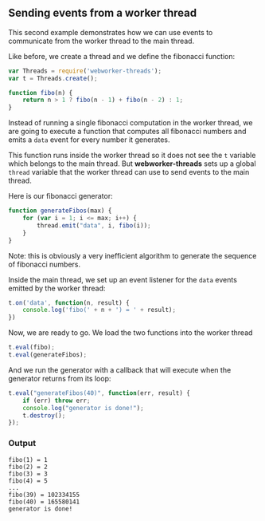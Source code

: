 ## Sending events from a worker thread

This second example demonstrates how we can use events to communicate from the worker
thread to the main thread.

Like before, we create a thread and we define the fibonacci function:

``` javascript
var Threads = require('webworker-threads');
var t = Threads.create();

function fibo(n) {
	return n > 1 ? fibo(n - 1) + fibo(n - 2) : 1;
}
```

Instead of running a single fibonacci computation in the worker thread, we are going to execute a function
that computes all fibonacci numbers and emits a `data` event for every number it generates.

This function runs inside the worker thread so it does not see the `t` variable which belongs to the 
main thread. But **webworker-threads** sets up a global `thread` variable that the worker thread can use to 
send events to the main thread.

Here is our fibonacci generator:

``` javascript
function generateFibos(max) {
	for (var i = 1; i <= max; i++) {
		thread.emit("data", i, fibo(i));
	}
}
```

Note: this is obviously a very inefficient algorithm to generate the sequence of fibonacci numbers.

Inside the main thread, we set up an event listener for the `data` events emitted by the 
worker thread:

``` javascript
t.on('data', function(n, result) {
	console.log('fibo(' + n + ') = ' + result);
})
```

Now, we are ready to go. We load the two functions into the worker thread

``` javascript
t.eval(fibo);
t.eval(generateFibos);
```

And we run the generator with a callback that will execute when the generator returns from its loop:

``` javascript
t.eval("generateFibos(40)", function(err, result) {
	if (err) throw err;
	console.log("generator is done!");
	t.destroy();
});
```

### Output

```
fibo(1) = 1
fibo(2) = 2
fibo(3) = 3
fibo(4) = 5
...
fibo(39) = 102334155
fibo(40) = 165580141
generator is done!
```
